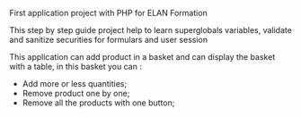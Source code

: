 First application project with PHP for ELAN Formation

This step by step guide project help to learn superglobals variables, validate and sanitize securities for formulars and user session  

This application can add product in a basket and can display the basket with a table, in this basket you can :

- Add more or less quantities;
- Remove product one by one;
- Remove all the products with one button; 
